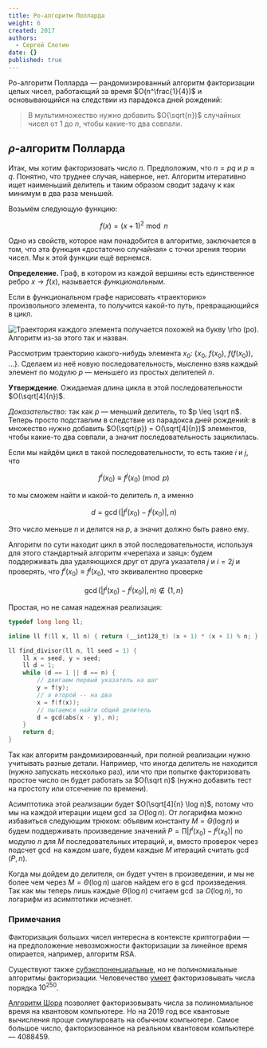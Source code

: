```yaml
---
title: Ро-алгоритм Полларда
weight: 6
created: 2017
authors:
  - Сергей Слотин
date: {}
published: true
---
```


Ро-алгоритм Полларда — рандомизированный алгоритм факторизации целых чисел, работающий за время $O(n^\frac{1}{4})$ и основывающийся на следствии из парадокса дней рождений:

> В мультимножество нужно добавить $O(\sqrt{n})$ случайных чисел от 1 до $n$, чтобы какие-то два совпали.

## $\rho$-алгоритм Полларда

Итак, мы хотим факторизовать число $n$. Предположим, что $n = p q$ и $p \approx q$. Понятно, что труднее случая, наверное, нет. Алгоритм итеративно ищет наименьший делитель и таким образом сводит задачу к как минимум в два раза меньшей.

Возьмём следующую функцию:

$$
f(x) = (x+1)^2 \bmod n
$$

Одно из свойств, которое нам понадобится в алгоритме, заключается в том, что эта функция «достаточно случайная» с точки зрения теории чисел. Мы к этой функции ещё вернемся.

**Определение.** Граф, в котором из каждой вершины есть единственное ребро $x \to f(x)$, называется *функциональным*.

Если в функциональном графе нарисовать «траекторию» произвольного элемента, то получится какой-то путь, превращающийся в цикл.

![Траектория каждого элемента получается похожей на букву $\rho$ (ро). Алгоритм из-за этого так и назван.](../img/rho.jpg)

Рассмотрим траекторию какого-нибудь элемента $x_0$: {$x_0$, $f(x_0)$, $f(f(x_0))$, $\ldots$}. Сделаем из неё новую последовательность, мысленно взяв каждый элемент по модулю $p$ — меньшего из простых делителей $n$. 

**Утверждение**. Ожидаемая длина цикла в этой последовательности $O(\sqrt[4]{n})$.

*Доказательство:* так как $p$ — меньший делитель, то $p \leq \sqrt n$. Теперь просто подставлим в следствие из парадокса дней рождений: в множество нужно добавить $O(\sqrt{p}) = O(\sqrt[4]{n})$ элементов, чтобы какие-то два совпали, а значит последовательность зациклилась.

Если мы найдём цикл в такой последовательности, то есть такие $i$ и $j$, что

$$
f^i(x_0) \equiv f^j(x_0) \pmod p
$$

то мы сможем найти и какой-то делитель $n$, а именно

$$
d = \gcd(|f^i(x_0) - f^j(x_0)|, n)
$$

Это число меньше $n$ и делится на $p$, а значит должно быть равно ему.

Алгоритм по сути находит цикл в этой последовательности, используя для этого стандартный алгоритм «черепаха и заяц»: будем поддерживать два удаляющихся друг от друга указателя $j$ и $i = 2j$ и проверять, что $f^i(x_0) \equiv f^j(x_0)$, что эквивалентно проверке

$$
\gcd(|f^i(x_0) - f^j(x_0)|, n) \not \in \{ 1, n \}
$$

Простая, но не самая надежная реализация:

```c++
typedef long long ll;

inline ll f(ll x, ll n) { return (__int128_t) (x + 1) * (x + 1) % n; }

ll find_divisor(ll n, ll seed = 1) {
    ll x = seed, y = seed;
    ll d = 1;
    while (d == 1 || d == n) {
        // двигаем первый указатель на шаг
        y = f(y);
        // а второй -- на два
        x = f(f(x));
        // пытаемся найти общий делитель
        d = gcd(abs(x - y), n);
    }
    return d;
}
```

Так как алгоритм рандомизированный, при полной реализации нужно учитывать разные детали. Например, что иногда делитель не находится (нужно запускать несколько раз), или что при попытке факторизовать простое число он будет работать за $O(\sqrt n)$ (нужно добавить тест на простоту или отсечение по времени).

Асимптотика этой реализации будет $O(\sqrt[4]{n} \log n)$, потому что мы на каждой итерации ищем $\gcd$ за $O(\log n)$. От логарифма можно избавиться следующим трюком: объявим константу $M = \Theta(\log n)$ и будем поддерживать произведение значений $P = \prod |f^i(x_0) - f^j(x_0)|$ по модулю $n$ для $M$ последовательных итераций, и, вместо проверок через подсчет $\gcd$ на каждом шаге, будем каждые $M$ итераций считать $\gcd(P, n)$.

Когда мы дойдем до делителя, он будет учтен в произведении, и мы не более чем через $M = \Theta(\log n)$ шагов найдем его в $\gcd$ произведения. Так как мы теперь лишь каждые $\Theta(\log n)$ считаем $\gcd$ за $O(\log n)$, то логарифм из асимптотики исчезнет.

### Примечания

Факторизация больших чисел интересна в контексте криптографии — на предположение невозможности факторизации за линейное время опирается, например, алгоритм RSA.

Существуют также [субэкспоненциальные](https://ru.wikipedia.org/wiki/%D0%A4%D0%B0%D0%BA%D1%82%D0%BE%D1%80%D0%B8%D0%B7%D0%B0%D1%86%D0%B8%D1%8F_%D1%86%D0%B5%D0%BB%D1%8B%D1%85_%D1%87%D0%B8%D1%81%D0%B5%D0%BB#%D0%A1%D1%83%D0%B1%D1%8D%D0%BA%D1%81%D0%BF%D0%BE%D0%BD%D0%B5%D0%BD%D1%86%D0%B8%D0%B0%D0%BB%D1%8C%D0%BD%D1%8B%D0%B5_%D0%B0%D0%BB%D0%B3%D0%BE%D1%80%D0%B8%D1%82%D0%BC%D1%8B), но не полиномиальные алгоритмы факторизации. Человечество [умеет](https://en.wikipedia.org/wiki/Integer_factorization_records) факторизовывать числа порядка $10^{250}$.

[Алгоритм Шора](https://en.wikipedia.org/wiki/Shor%27s_algorithm) позволяет факторизовывать числа за полиномиальное время на квантовом компьютере. Но на 2019 год все квантовые вычисления проще симулировать на обычном компьютере. Самое большое число, факторизованное на реальном квантовом компьютере — 4088459.
